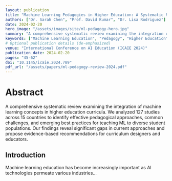 ```yaml
---
layout: publication
title: "Machine Learning Pedagogies in Higher Education: A Systematic Review"
authors: ["Dr. Sarah Chen", "Prof. David Kumar", "Dr. Lisa Rodriguez"]
date: 2024-02-20
hero_image: "/assets/images/site/ml-pedagogy-hero.jpg"
summary: "A comprehensive systematic review examining the integration of machine learning concepts in higher education curricula. We analyzed 127 studies across 15 countries to identify effective pedagogical approaches, common challenges, and emerging best practices for teaching ML to diverse student populations."
keywords: ["Machine Learning Education", "Pedagogy", "Higher Education", "Curriculum Design", "Systematic Review"]
# Optional publication details (de-emphasized)
venue: "International Conference on AI Education (ICAIE 2024)"
publication_date: 2024-02-20
pages: "45-62"
doi: "10.1145/icaie.2024.789"
pdf_url: "/assets/papers/ml-pedagogy-review-2024.pdf"
---
```


# Abstract

A comprehensive systematic review examining the integration of machine learning concepts in higher education curricula. We analyzed 127 studies across 15 countries to identify effective pedagogical approaches, common challenges, and emerging best practices for teaching ML to diverse student populations. Our findings reveal significant gaps in current approaches and propose evidence-based recommendations for curriculum designers and educators.

## Introduction

Machine learning education has become increasingly important as AI technologies permeate various industries... 